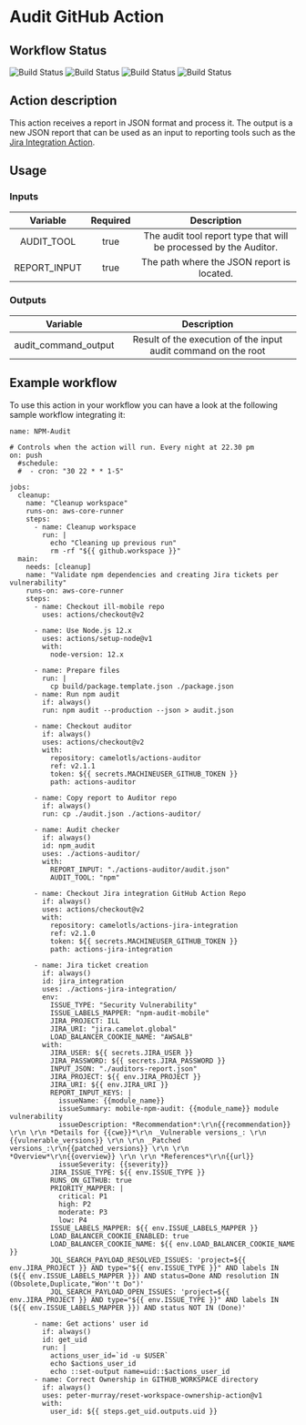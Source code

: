# Audit GitHub Action

## Workflow Status
![Build Status](https://github.com/camelotls/actions-auditor/workflows/Lint%20Code%20Base/badge.svg)
![Build Status](https://github.com/camelotls/actions-auditor/workflows/ESLinter/badge.svg)
![Build Status](https://github.com/camelotls/actions-auditor/workflows/CodeQL/badge.svg)
![Build Status](https://github.com/camelotls/actions-auditor/workflows/Int%20Tests/badge.svg)

## Action description
This action receives a report in JSON format and process it.
The output is a new JSON report that can be used as an input to reporting tools such as the [Jira Integration Action](https://github.com/camelotls/actions-jira-integration).

## Usage
### Inputs
|Variable|Required|Description|
|:--:|:--:|:--:|
|AUDIT_TOOL|true|The audit tool report type that will be processed by the Auditor.|
|REPORT_INPUT|true|The path where the JSON report is located.|

### Outputs
|Variable|Description|
|:--:|:--:|
|audit_command_output|Result of the execution of the input audit command on the root|

## Example workflow
To use this action in your workflow you can have a look at the following sample workflow integrating it:

```
name: NPM-Audit

# Controls when the action will run. Every night at 22.30 pm
on: push
  #schedule:
  #  - cron: "30 22 * * 1-5"

jobs:
  cleanup:
    name: "Cleanup workspace"
    runs-on: aws-core-runner
    steps:
      - name: Cleanup workspace
        run: |
          echo "Cleaning up previous run"
          rm -rf "${{ github.workspace }}"
  main:
    needs: [cleanup]
    name: "Validate npm dependencies and creating Jira tickets per vulnerability"
    runs-on: aws-core-runner
    steps:
      - name: Checkout ill-mobile repo
        uses: actions/checkout@v2

      - name: Use Node.js 12.x
        uses: actions/setup-node@v1
        with:
          node-version: 12.x

      - name: Prepare files
        run: |
          cp build/package.template.json ./package.json
      - name: Run npm audit
        if: always()
        run: npm audit --production --json > audit.json

      - name: Checkout auditor
        if: always()
        uses: actions/checkout@v2
        with:
          repository: camelotls/actions-auditor
          ref: v2.1.1
          token: ${{ secrets.MACHINEUSER_GITHUB_TOKEN }}
          path: actions-auditor

      - name: Copy report to Auditor repo
        if: always()
        run: cp ./audit.json ./actions-auditor/

      - name: Audit checker
        if: always()
        id: npm_audit
        uses: ./actions-auditor/
        with:
          REPORT_INPUT: "./actions-auditor/audit.json"
          AUDIT_TOOL: "npm"

      - name: Checkout Jira integration GitHub Action Repo
        if: always()
        uses: actions/checkout@v2
        with:
          repository: camelotls/actions-jira-integration
          ref: v2.1.0
          token: ${{ secrets.MACHINEUSER_GITHUB_TOKEN }}
          path: actions-jira-integration

      - name: Jira ticket creation
        if: always()
        id: jira_integration
        uses: ./actions-jira-integration/
        env:
          ISSUE_TYPE: "Security Vulnerability"
          ISSUE_LABELS_MAPPER: "npm-audit-mobile"
          JIRA_PROJECT: ILL
          JIRA_URI: "jira.camelot.global"
          LOAD_BALANCER_COOKIE_NAME: "AWSALB"
        with:
          JIRA_USER: ${{ secrets.JIRA_USER }}
          JIRA_PASSWORD: ${{ secrets.JIRA_PASSWORD }}
          INPUT_JSON: "./auditors-report.json"
          JIRA_PROJECT: ${{ env.JIRA_PROJECT }}
          JIRA_URI: ${{ env.JIRA_URI }}
          REPORT_INPUT_KEYS: |
            issueName: {{module_name}}
            issueSummary: mobile-npm-audit: {{module_name}} module vulnerability
            issueDescription: *Recommendation*:\r\n{{recommendation}} \r\n \r\n *Details for {{cwe}}*\r\n _Vulnerable versions_: \r\n {{vulnerable_versions}} \r\n \r\n _Patched versions_:\r\n{{patched_versions}} \r\n \r\n *Overview*\r\n{{overview}} \r\n \r\n *References*\r\n{{url}}
            issueSeverity: {{severity}}
          JIRA_ISSUE_TYPE: ${{ env.ISSUE_TYPE }}
          RUNS_ON_GITHUB: true
          PRIORITY_MAPPER: |
            critical: P1
            high: P2
            moderate: P3
            low: P4
          ISSUE_LABELS_MAPPER: ${{ env.ISSUE_LABELS_MAPPER }}
          LOAD_BALANCER_COOKIE_ENABLED: true
          LOAD_BALANCER_COOKIE_NAME: ${{ env.LOAD_BALANCER_COOKIE_NAME }}
          JQL_SEARCH_PAYLOAD_RESOLVED_ISSUES: 'project=${{ env.JIRA_PROJECT }} AND type="${{ env.ISSUE_TYPE }}" AND labels IN (${{ env.ISSUE_LABELS_MAPPER }}) AND status=Done AND resolution IN (Obsolete,Duplicate,"Won''t Do")'
          JQL_SEARCH_PAYLOAD_OPEN_ISSUES: 'project=${{ env.JIRA_PROJECT }} AND type="${{ env.ISSUE_TYPE }}" AND labels IN (${{ env.ISSUE_LABELS_MAPPER }}) AND status NOT IN (Done)'

      - name: Get actions' user id
        if: always()
        id: get_uid
        run: |
          actions_user_id=`id -u $USER`
          echo $actions_user_id
          echo ::set-output name=uid::$actions_user_id
      - name: Correct Ownership in GITHUB_WORKSPACE directory
        if: always()
        uses: peter-murray/reset-workspace-ownership-action@v1
        with:
          user_id: ${{ steps.get_uid.outputs.uid }}
```
